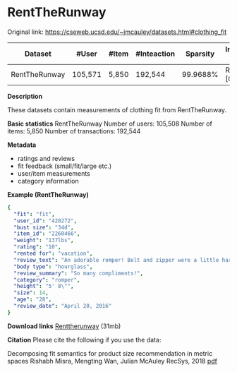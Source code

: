 # RentTheRunway

Original link: https://cseweb.ucsd.edu/~jmcauley/datasets.html#clothing_fit

| Dataset           | \#User    | \#Item    | \#Inteaction | Sparsity | Interaction Type           | TimeStamp | User Context | Item Context | Interaction Context |
|-------------------|-----------|-----------|--------------|----------|----------------------------|-----------|--------------|--------------|---------------------|
| RentTheRunway                              | 105,571    | 5,850      | 192,544   | 99\.9688% | Rating<br/> \[0,10\] | √ | √ | √ | √ |

**Description**

These datasets contain measurements of clothing fit from RentTheRunway.

**Basic statistics**
RentTheRunway
Number of users:	105,508
Number of items:	5,850
Number of transactions:	192,544

**Metadata**

- ratings and reviews
- fit feedback (small/fit/large etc.)
- user/item measurements
- category information

**Example (RentTheRunway)**

```yaml
{
  "fit": "fit",
  "user_id": "420272",
  "bust size": "34d",
  "item_id": "2260466",
  "weight": "137lbs",
  "rating": "10",
  "rented for": "vacation",
  "review_text": "An adorable romper! Belt and zipper were a little hard to navigate in a full day of wear/bathroom use, but that's to be expected. Wish it had pockets, but other than that-- absolutely perfect! I got a million compliments.",
  "body type": "hourglass",
  "review_summary": "So many compliments!",
  "category": "romper",
  "height": "5' 8\"",
  "size": 14,
  "age": "28",
  "review_date": "April 20, 2016"
}
```

**Download links**
[Renttherunway](http://deepx.ucsd.edu/public/jmcauley/renttherunway/renttherunway_final_data.json.gz) (31mb)

**Citation**
Please cite the following if you use the data:

Decomposing fit semantics for product size recommendation in metric spaces
Rishabh Misra, Mengting Wan, Julian McAuley
RecSys, 2018
[pdf](https://cseweb.ucsd.edu/~jmcauley/pdfs/recsys18e.pdf)